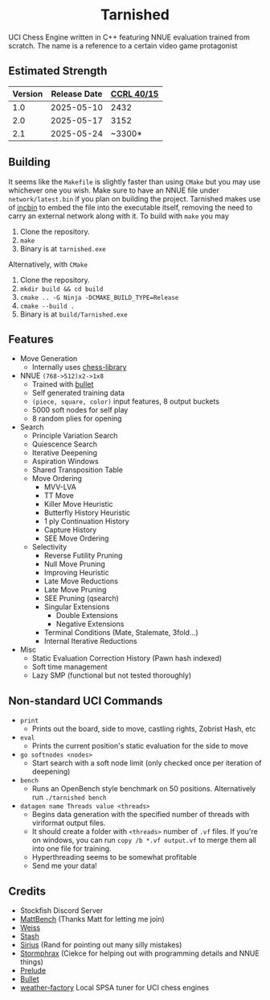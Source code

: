 



<p align="center">
</p>
<h1 align="center">Tarnished</h1>

UCI Chess Engine written in C++ featuring NNUE evaluation trained from scratch. The name is a reference to a certain video game protagonist

## Estimated Strength

| Version | Release Date | [CCRL 40/15](https://www.computerchess.org.uk/ccrl/4040/cgi/compare_engines.cgi?family=Tarnished&print=Rating+list&print=Results+table&print=LOS+table&print=Ponder+hit+table&print=Eval+difference+table&print=Comopp+gamenum+table&print=Overlap+table&print=Score+with+common+opponents) |
| --- | --- | --- |
| 1.0 | 2025-05-10 | 2432 |
| 2.0 | 2025-05-17 | 3152 |
| 2.1 | 2025-05-24 | ~3300* |

## Building
It seems like the `Makefile` is slightly faster than using `CMake` but you may use whichever one you wish. Make sure to have an NNUE file under `network/latest.bin` if you plan on building the project. Tarnished makes use of [incbin](https://github.com/graphitemaster/incbin) to embed the file into the executable itself, removing the need to carry an external network along with it. To build with `make` you may 
1. Clone the repository.
2. `make`
3. Binary is at `tarnished.exe`

Alternatively, with `CMake`

1. Clone the repository.
2. `mkdir build && cd build`
3. `cmake .. -G Ninja -DCMAKE_BUILD_TYPE=Release`
4. `cmake --build .`
5. Binary is at `build/Tarnished.exe`

## Features

- Move Generation
    - Internally uses [chess-library](https://disservin.github.io/chess-library/)
- NNUE `(768->512)x2->1x8`
    - Trained with [bullet](https://github.com/jw1912/bullet)
    - Self generated training data
    - `(piece, square, color)` input features, 8 output buckets
    - 5000 soft nodes for self play
    - 8 random plies for opening
- Search
    - Principle Variation Search
    - Quiescence Search
    - Iterative Deepening
    - Aspiration Windows
    - Shared Transposition Table
    - Move Ordering
        - MVV-LVA
        - TT Move
        - Killer Move Heuristic 
        - Butterfly History Heuristic
        - 1 ply Continuation History
        - Capture History
        - SEE Move Ordering
    - Selectivity
        - Reverse Futility Pruning
        - Null Move Pruning
        - Improving Heuristic
        - Late Move Reductions
        - Late Move Pruning
        - SEE Pruning (qsearch)
        - Singular Extensions
            - Double Extensions
            - Negative Extensions
        - Terminal Conditions (Mate, Stalemate, 3fold...)
        - Internal Iterative Reductions
 - Misc
     - Static Evaluation Correction History (Pawn hash indexed)
     - Soft time management
     - Lazy SMP (functional but not tested thoroughly)

## Non-standard UCI Commands

- `print`
    - Prints out the board, side to move, castling rights, Zobrist Hash, etc
- `eval`
    - Prints the current position's static evaluation for the side to move
- `go softnodes <nodes>`
    - Start search with a soft node limit (only checked once per iteration of deepening)
- `bench`
    - Runs an OpenBench style benchmark on 50 positions. Alternatively run `./tarnished bench`
 - `datagen name Threads value <threads>`
     - Begins data generation with the specified number of threads with viriformat output files.
     - It should create a folder with `<threads>` number of `.vf` files. If you're on windows, you can run `copy /b *.vf output.vf` to merge them all into one file for training.
     - Hyperthreading seems to be somewhat profitable
     - Send me your data!

## Credits
- Stockfish Discord Server
- [MattBench](https://chess.n9x.co/index/) (Thanks Matt for letting me join)
- [Weiss](https://github.com/TerjeKir/Weiss)
- [Stash](https://github.com/mhouppin/stash-bot)
- [Sirius](https://github.com/mcthouacbb/Sirius) (Rand for pointing out many silly mistakes)
- [Stormphrax](https://github.com/Ciekce/Stormphrax) (Ciekce for helping out with programming details and NNUE things)
- [Prelude](https://git.nocturn9x.space/Quinniboi10/Prelude)
- [Bullet](https://github.com/jw1912/bullet)
- [weather-factory](https://github.com/jnlt3/weather-factory) Local SPSA tuner for UCI chess engines
